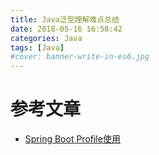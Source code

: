 ```yaml
---
title: Java泛型理解难点总结
date: 2018-05-16 16:58:42
categories: Java
tags: [Java]
#cover: banner-write-in-es6.jpg
---
```



# 参考文章

* [Spring Boot Profile使用](http://blog.javachen.com/2016/02/22/profile-usage-in-spring-boot.html)
